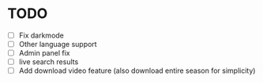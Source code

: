 # TODO

- [ ] Fix darkmode 
- [ ] Other language support
- [ ] Admin panel fix
- [ ] live search results
- [ ] Add download video feature (also download entire season for simplicity)